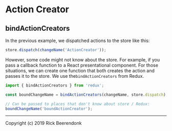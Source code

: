 # Action Creator

## bindActionCreators

In the previous example, we dispatched actions to the store like this:

```js
store.dispatch(changeName('ActionCreator'));
```

However, some code might not know about the store. For example, if you pass a callback function to a React presentational component. For those situations, we can create one function that both creates the action and passes it to the store. We use the```bindActionCreators``` from Redux.

```js
import { bindActionCreators } from 'redux';

const boundChangeName = bindActionCreators(changeName, store.dispatch);

// Can be passed to places that don't know about store / Redux:
boundChangeName('boundActionCreator');
```

---

Copyright (c) 2019 Rick Beerendonk